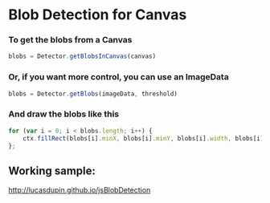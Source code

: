 Blob Detection for Canvas
=========================

### To get the blobs from a Canvas

```javascript
blobs = Detector.getBlobsInCanvas(canvas)
```

### Or, if you want more control, you can use an ImageData

```javascript
blobs = Detector.getBlobs(imageData, threshold)
```

### And draw the blobs like this
```javascript
for (var i = 0; i < blobs.length; i++) {
	ctx.fillRect(blobs[i].minX, blobs[i].minY, blobs[i].width, blobs[i].height)
};
```

## Working sample:
http://lucasdupin.github.io/jsBlobDetection